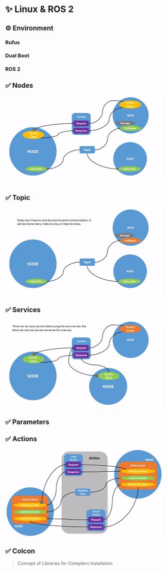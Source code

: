 # ✨ Linux & ROS 2

## ⚙️ Environment
### Rufus
### Dual Boot 
### ROS 2

## ✅ Nodes
<img src="./img/Nodes-TopicandService.gif"></img>

## ✅ Topic
<img src="./img/Topic-MultiplePublisherandMultipleSubscriber.gif"></img>

## ✅ Services
<img src="./img/Service-MultipleServiceClient.gif"></img>

## ✅ Parameters

## ✅ Actions
<img src="./img/Action-SingleActionClient.gif"></img>

## ✅ Colcon
> Concept of Libraries for Compilers Installation

